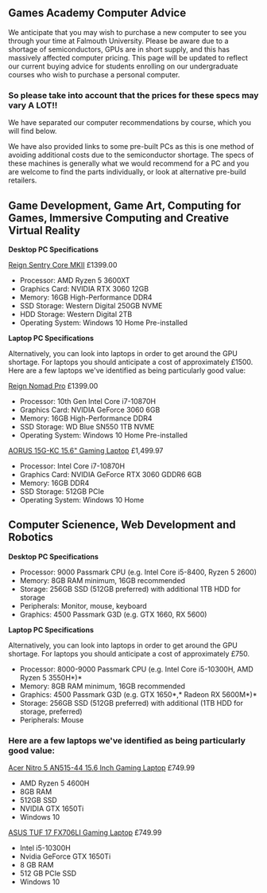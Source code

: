 ## Games Academy Computer Advice ##

We anticipate that you may wish to purchase a new computer to see you through your time at Falmouth University. Please be aware due to a shortage of semiconductors, GPUs are in short supply, and this has massively affected computer pricing. This page will be updated to reflect our current buying advice for students enrolling on our undergraduate courses who wish to purchase a personal computer. 

### So please take into account that the prices for these specs may vary **A LOT!!**

We have separated our computer recommendations by course, which you will find below.

We have also provided links to some pre-built PCs as this is one method of avoiding additional costs due to the semiconductor shortage. The specs of these machines is generally what we would recommend for a PC and you are welcome to find the parts individually, or look at alternative pre-build retailers.

## Game Development, Game Art, Computing for Games, Immersive Computing and Creative Virtual Reality

**Desktop PC Specifications**

[Reign Sentry Core MKII](https://www.novatech.co.uk/pc/range/reignsentrycoremkii.html) £1399.00

* Processor: AMD Ryzen 5 3600XT
* Graphics Card: NVIDIA RTX 3060 12GB
* Memory: 16GB High-Performance DDR4
* SSD Storage: Western Digital 250GB NVME
* HDD Storage: Western Digital 2TB
* Operating System: Windows 10 Home Pre-installed

**Laptop PC Specifications**

Alternatively, you can look into laptops in order to get around the GPU shortage. For laptops you should anticipate a cost of approximately £1500. Here are a few laptops we've identified as being particularly good value: 

[Reign Nomad Pro](https://www.novatech.co.uk/laptop/range/reignnomadpro.html) £1399.00

* Processor: 10th Gen Intel Core i7-10870H
* Graphics Card: NVIDIA GeForce 3060 6GB
* Memory: 16GB High-Performance DDR4
* SSD Storage: WD Blue SN550 1TB NVME
* Operating System: Windows 10 Home Pre-installed

[AORUS 15G-KC 15.6" Gaming Laptop](https://www.amazon.co.uk/AORUS-15G-KC-i7-10870H-GeForce-Windows/dp/B08V21BPPJ/) £1,499.97

* Processor: Intel Core i7-10870H
* Graphics Card: NVIDIA GeForce RTX 3060 GDDR6 6GB
* Memory: 16GB DDR4
* SSD Storage: 512GB PCIe
* Operating System: Windows 10 Home


## Computer Scienence, Web Development and Robotics

**Desktop PC Specifications**

* Processor: 9000 Passmark CPU (e.g. Intel Core i5-8400, Ryzen 5 2600)
* Memory: 8GB RAM minimum, 16GB recommended
* Storage: 256GB SSD (512GB preferred) with additional 1TB HDD for storage
* Peripherals: Monitor, mouse, keyboard
* Graphics: 4500 Passmark G3D (e.g. GTX 1660, RX 5600)

**Laptop PC Specifications**

Alternatively, you can look into laptops in order to get around the GPU shortage. For laptops you should anticipate a cost of approximately £750.

* Processor: 8000-9000 Passmark CPU (e.g. Intel Core i5-10300H, AMD Ryzen 5 3550H*)* 
* Memory: 8GB RAM minimum, 16GB recommended
* Graphics: 4500 Passmark G3D (e.g. GTX 1650*,* Radeon RX 5600M*)* 
* Storage: 256GB SSD (512GB preferred) with additional (1TB HDD for storage, preferred)
* Peripherals: Mouse

### Here are a few laptops we've identified as being particularly good value: 
[Acer Nitro 5 AN515-44 15.6 Inch Gaming Laptop](https://www.amazon.co.uk/dp/B089BM56BH/) £749.99

* AMD Ryzen 5 4600H
* 8GB RAM
* 512GB SSD
* NVIDIA GTX 1650Ti
* Windows 10

[ASUS TUF 17 FX706LI Gaming Laptop](https://www.amazon.co.uk/dp/B08CMPLXD3/) £749.99

* Intel i5-10300H
* Nvidia GeForce GTX 1650Ti
* 8 GB RAM
* 512 GB PCIe SSD
* Windows 10
